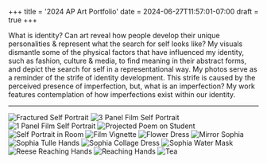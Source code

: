 +++
title = '2024 AP Art Portfolio'
date = 2024-06-27T11:57:01-07:00
draft = true
+++

What is identity? Can art reveal how people develop their unique personalities & represent what the search for self looks like? My visuals dismantle some of the physical factors that have influenced my identity, such as fashion, culture & media, to find meaning in their abstract forms, and depict the search for self in a representational way. My photos serve as a reminder of the strife of identity development. This strife is caused by the perceived presence of imperfection, but, what is an imperfection? My work features contemplation of how imperfections exist within our identity.

---

![Fractured Self Portrait](/images/Face_DONE.jpg)
![3 Panel Film Self Portrait](/images/Film_3Panel.jpg)
![1 Panel Film Self Portrait](/images/Film_onePiece.jpg)
![Projected Poem on Student](/images/Poem.jpg) 
![Self Portrait in Room](/images/roomDone.jpg)
![Film Vignette](/images/SR_film_hands.jpg)
![Flower Dress](/images/SR_Flower.jpeg)
![Mirror Sophia](/images/SR_MirrorPhone.jpg)
![Sophia Tulle Hands](/images/SR_tulleHandsDONE.jpg)
![Sophia Collage Dress](/images/SR_WaterMask_collage1.jpg)
![Sophia Water Mask](/images/SR_WaterMask2.jpeg)
![Reese Reaching Hands](/images/SRoessler_TH_ReeseDone.jpg)
![Reaching Hands](/images/SRoessler_TwistyHandsDone-3.jpg)
![Tea](/images/TeaDone.1.jpg)
